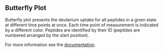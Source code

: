 ## Butterfly Plot

Butterfly plot presents the deuterium uptake for all peptides in a given state at different time points at once. Each time point of measurement is indicated by a different color. Peptides are identified by their ID (peptides are numbered arranged by the start position).

For more information see the [documentation](https://hadexversum.github.io/HaDeX/articles/visualization.html#butterfly-plot-1).
